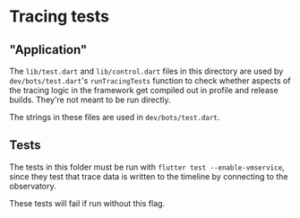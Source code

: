 # Tracing tests

## "Application"

The `lib/test.dart` and `lib/control.dart` files in this directory are
used by `dev/bots/test.dart`'s `runTracingTests` function to check
whether aspects of the tracing logic in the framework get compiled out
in profile and release builds. They're not meant to be run directly.

The strings in these files are used in `dev/bots/test.dart`.

## Tests

The tests in this folder must be run with `flutter test --enable-vmservice`,
since they test that trace data is written to the timeline by connecting to
the observatory.

These tests will fail if run without this flag.
